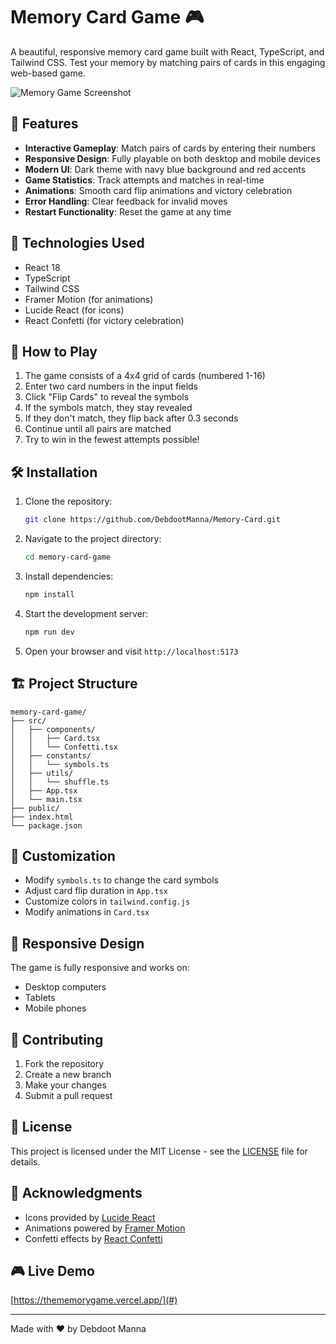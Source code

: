 # Memory Card Game 🎮

A beautiful, responsive memory card game built with React, TypeScript, and Tailwind CSS. Test your memory by matching pairs of cards in this engaging web-based game.

![Memory Game Screenshot](https://images.unsplash.com/photo-1606333259737-5aa9237a4d5e?auto=format&fit=crop&q=80&w=1200&h=600)

## 🌟 Features

- **Interactive Gameplay**: Match pairs of cards by entering their numbers
- **Responsive Design**: Fully playable on both desktop and mobile devices
- **Modern UI**: Dark theme with navy blue background and red accents
- **Game Statistics**: Track attempts and matches in real-time
- **Animations**: Smooth card flip animations and victory celebration
- **Error Handling**: Clear feedback for invalid moves
- **Restart Functionality**: Reset the game at any time

## 🚀 Technologies Used

- React 18
- TypeScript
- Tailwind CSS
- Framer Motion (for animations)
- Lucide React (for icons)
- React Confetti (for victory celebration)

## 🎯 How to Play

1. The game consists of a 4x4 grid of cards (numbered 1-16)
2. Enter two card numbers in the input fields
3. Click "Flip Cards" to reveal the symbols
4. If the symbols match, they stay revealed
5. If they don't match, they flip back after 0.3 seconds
6. Continue until all pairs are matched
7. Try to win in the fewest attempts possible!

## 🛠️ Installation

1. Clone the repository:
   ```bash
   git clone https://github.com/DebdootManna/Memory-Card.git
   ```

2. Navigate to the project directory:
   ```bash
   cd memory-card-game
   ```

3. Install dependencies:
   ```bash
   npm install
   ```

4. Start the development server:
   ```bash
   npm run dev
   ```

5. Open your browser and visit `http://localhost:5173`

## 🏗️ Project Structure

```
memory-card-game/
├── src/
│   ├── components/
│   │   ├── Card.tsx
│   │   └── Confetti.tsx
│   ├── constants/
│   │   └── symbols.ts
│   ├── utils/
│   │   └── shuffle.ts
│   ├── App.tsx
│   └── main.tsx
├── public/
├── index.html
└── package.json
```

## 🎨 Customization

- Modify `symbols.ts` to change the card symbols
- Adjust card flip duration in `App.tsx`
- Customize colors in `tailwind.config.js`
- Modify animations in `Card.tsx`

## 📱 Responsive Design

The game is fully responsive and works on:
- Desktop computers
- Tablets
- Mobile phones

## 🤝 Contributing

1. Fork the repository
2. Create a new branch
3. Make your changes
4. Submit a pull request

## 📄 License

This project is licensed under the MIT License - see the [LICENSE](LICENSE) file for details.

## 🙏 Acknowledgments

- Icons provided by [Lucide React](https://lucide.dev)
- Animations powered by [Framer Motion](https://www.framer.com/motion)
- Confetti effects by [React Confetti](https://github.com/alampros/react-confetti)

## 🎮 Live Demo

[https://thememorygame.vercel.app/](#)

---

Made with ❤️ by Debdoot Manna